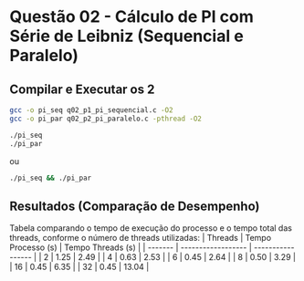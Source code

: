# Questão 02 - Cálculo de PI com Série de Leibniz (Sequencial e Paralelo)

## Compilar e Executar os 2

```bash
gcc -o pi_seq q02_p1_pi_sequencial.c -O2
gcc -o pi_par q02_p2_pi_paralelo.c -pthread -O2
```

```bash
./pi_seq
./pi_par
```
ou

```bash
./pi_seq && ./pi_par
```

## Resultados (Comparação de Desempenho)
Tabela comparando o tempo de execução do processo e o tempo total das threads, conforme o número de threads utilizadas:
| Threads | Tempo Processo (s) | Tempo Threads (s) |
| ------- | ------------------ | ----------------- |
| 2       | 1.25               | 2.49              |
| 4       | 0.63               | 2.53              |
| 6       | 0.45               | 2.64              |
| 8       | 0.50               | 3.29              |
| 16      | 0.45               | 6.35              |
| 32      | 0.45               | 13.04             |
